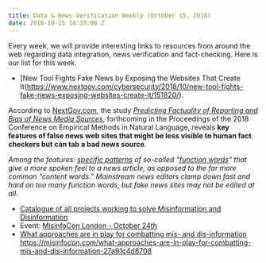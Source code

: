```yaml
---
title: Data & News Verification Weekly (October 15, 2018)
date: 2018-10-15 14:37:00 Z
---
```


Every week, we will provide interesting links to resources from around the web regarding data integration, news verification and fact-checking. Here is our list for this week.

* [New Tool Fights Fake News by Exposing the Websites That Create It(https://www.nextgov.com/cybersecurity/2018/10/new-tool-fights-fake-news-exposing-websites-create-it/151820/).

According to [NextGov.com](https://www.nextgov.com/), the study *[Predicting Factuality of Reporting and Bias of News Media Sources](https://www.researchgate.net/publication/327286998_Predicting_Factuality_of_Reporting_and_Bias_of_News_Media_Sources)*, forthcoming in the Proceedings of the 2018 Conference on Empirical Methods in Natural Language, reveals **key features of false news web sites that might be less visible to human fact checkers but can tab a bad news source**.

*Among the features: [specific patterns](https://arxiv.org/pdf/1511.07663.pdf) of so-called “[function words](http://www.psych.nyu.edu/pylkkanen/Neural_Bases/13_Function_Words.pdf)” that give a more spoken feel to a news article, as opposed to the far more common “content words.” Mainstream news editors clamp down fast and hard on too many function words, but fake news sites may not be edited at all*. 

* [Catalogue of all projects working to solve Misinformation and Disinformation](https://misinfocon.com/catalogue-of-all-projects-working-to-solve-misinformation-and-disinformation-f85324c6076c
)
* Event: [MisinfoCon London - October 24th](https://misinfocon.com/join-us-for-misinfocon-london-oct-24th-a5c597303bab)
* [What approaches are in play for combatting mis- and dis-information]() https://misinfocon.com/what-approaches-are-in-play-for-combatting-mis-and-dis-information-27a91c4d8708
